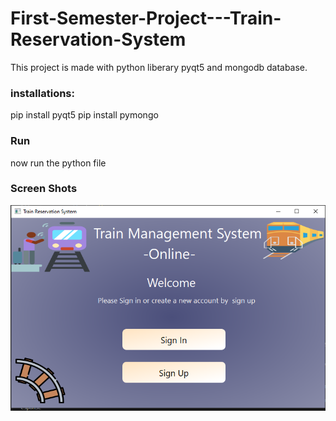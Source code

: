 # First-Semester-Project---Train-Reservation-System
This project is made with python liberary pyqt5 and mongodb database.

### installations:
pip install pyqt5
pip install pymongo

### Run 
now run the python file

### Screen Shots
![/Screenshot%202023-01-18%20215430.png](https://github.com/SHnice/First-Semester-Project---Train-Reservation-System/blob/main/Screenshot%202023-01-18%20215430.png)

